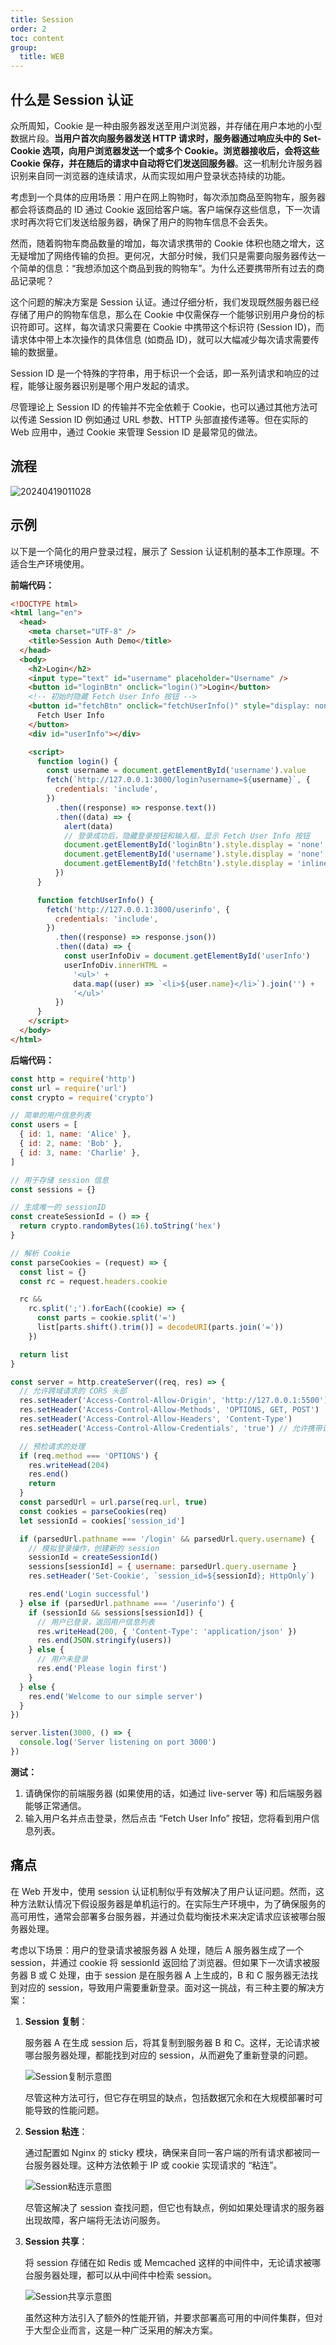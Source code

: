 ```yaml
---
title: Session
order: 2
toc: content
group:
  title: WEB
---
```


## 什么是 Session 认证

众所周知，Cookie 是一种由服务器发送至用户浏览器，并存储在用户本地的小型数据片段。**当用户首次向服务器发送 HTTP 请求时，服务器通过响应头中的 Set-Cookie 选项，向用户浏览器发送一个或多个 Cookie。浏览器接收后，会将这些 Cookie 保存，并在随后的请求中自动将它们发送回服务器**。这一机制允许服务器识别来自同一浏览器的连续请求，从而实现如用户登录状态持续的功能。

考虑到一个具体的应用场景：用户在网上购物时，每次添加商品至购物车，服务器都会将该商品的 ID 通过 Cookie 返回给客户端。客户端保存这些信息，下一次请求时再次将它们发送给服务器，确保了用户的购物车信息不会丢失。

然而，随着购物车商品数量的增加，每次请求携带的 Cookie 体积也随之增大，这无疑增加了网络传输的负担。更何况，大部分时候，我们只是需要向服务器传达一个简单的信息：“我想添加这个商品到我的购物车”。为什么还要携带所有过去的商品记录呢？

这个问题的解决方案是 Session 认证。通过仔细分析，我们发现既然服务器已经存储了用户的购物车信息，那么在 Cookie 中仅需保存一个能够识别用户身份的标识符即可。这样，每次请求只需要在 Cookie 中携带这个标识符 (Session ID)，而请求体中带上本次操作的具体信息 (如商品 ID)，就可以大幅减少每次请求需要传输的数据量。

Session ID 是一个特殊的字符串，用于标识一个会话，即一系列请求和响应的过程，能够让服务器识别是哪个用户发起的请求。

尽管理论上 Session ID 的传输并不完全依赖于 Cookie，也可以通过其他方法可以传递 Session ID 例如通过 URL 参数、HTTP 头部直接传递等。但在实际的 Web 应用中，通过 Cookie 来管理 Session ID 是最常见的做法。

## 流程

![20240419011028](https://raw.githubusercontent.com/chuenwei0129/my-picgo-repo/master/me/20240419011028.png)

## 示例

以下是一个简化的用户登录过程，展示了 Session 认证机制的基本工作原理。不适合生产环境使用。

**前端代码：**

```html
<!DOCTYPE html>
<html lang="en">
  <head>
    <meta charset="UTF-8" />
    <title>Session Auth Demo</title>
  </head>
  <body>
    <h2>Login</h2>
    <input type="text" id="username" placeholder="Username" />
    <button id="loginBtn" onclick="login()">Login</button>
    <!-- 初始时隐藏 Fetch User Info 按钮 -->
    <button id="fetchBtn" onclick="fetchUserInfo()" style="display: none">
      Fetch User Info
    </button>
    <div id="userInfo"></div>

    <script>
      function login() {
        const username = document.getElementById('username').value
        fetch(`http://127.0.0.1:3000/login?username=${username}`, {
          credentials: 'include',
        })
          .then((response) => response.text())
          .then((data) => {
            alert(data)
            // 登录成功后，隐藏登录按钮和输入框，显示 Fetch User Info 按钮
            document.getElementById('loginBtn').style.display = 'none'
            document.getElementById('username').style.display = 'none'
            document.getElementById('fetchBtn').style.display = 'inline'
          })
      }

      function fetchUserInfo() {
        fetch('http://127.0.0.1:3000/userinfo', {
          credentials: 'include',
        })
          .then((response) => response.json())
          .then((data) => {
            const userInfoDiv = document.getElementById('userInfo')
            userInfoDiv.innerHTML =
              '<ul>' +
              data.map((user) => `<li>${user.name}</li>`).join('') +
              '</ul>'
          })
      }
    </script>
  </body>
</html>
```

**后端代码：**

```js
const http = require('http')
const url = require('url')
const crypto = require('crypto')

// 简单的用户信息列表
const users = [
  { id: 1, name: 'Alice' },
  { id: 2, name: 'Bob' },
  { id: 3, name: 'Charlie' },
]

// 用于存储 session 信息
const sessions = {}

// 生成唯一的 sessionID
const createSessionId = () => {
  return crypto.randomBytes(16).toString('hex')
}

// 解析 Cookie
const parseCookies = (request) => {
  const list = {}
  const rc = request.headers.cookie

  rc &&
    rc.split(';').forEach((cookie) => {
      const parts = cookie.split('=')
      list[parts.shift().trim()] = decodeURI(parts.join('='))
    })

  return list
}

const server = http.createServer((req, res) => {
  // 允许跨域请求的 CORS 头部
  res.setHeader('Access-Control-Allow-Origin', 'http://127.0.0.1:5500') // 在实际部署中，应严格地设置这个值
  res.setHeader('Access-Control-Allow-Methods', 'OPTIONS, GET, POST')
  res.setHeader('Access-Control-Allow-Headers', 'Content-Type')
  res.setHeader('Access-Control-Allow-Credentials', 'true') // 允许携带证书

  // 预检请求的处理
  if (req.method === 'OPTIONS') {
    res.writeHead(204)
    res.end()
    return
  }
  const parsedUrl = url.parse(req.url, true)
  const cookies = parseCookies(req)
  let sessionId = cookies['session_id']

  if (parsedUrl.pathname === '/login' && parsedUrl.query.username) {
    // 模拟登录操作，创建新的 session
    sessionId = createSessionId()
    sessions[sessionId] = { username: parsedUrl.query.username }
    res.setHeader('Set-Cookie', `session_id=${sessionId}; HttpOnly`)

    res.end('Login successful')
  } else if (parsedUrl.pathname === '/userinfo') {
    if (sessionId && sessions[sessionId]) {
      // 用户已登录，返回用户信息列表
      res.writeHead(200, { 'Content-Type': 'application/json' })
      res.end(JSON.stringify(users))
    } else {
      // 用户未登录
      res.end('Please login first')
    }
  } else {
    res.end('Welcome to our simple server')
  }
})

server.listen(3000, () => {
  console.log('Server listening on port 3000')
})
```

**测试：**

1. 请确保你的前端服务器 (如果使用的话，如通过 live-server 等) 和后端服务器能够正常通信。
2. 输入用户名并点击登录，然后点击 “Fetch User Info” 按钮，您将看到用户信息列表。

## 痛点

在 Web 开发中，使用 session 认证机制似乎有效解决了用户认证问题。然而，这种方法默认情况下假设服务器是单机运行的。在实际生产环境中，为了确保服务的高可用性，通常会部署多台服务器，并通过负载均衡技术来决定请求应该被哪台服务器处理。

考虑以下场景：用户的登录请求被服务器 A 处理，随后 A 服务器生成了一个 session，并通过 cookie 将 sessionId 返回给了浏览器。但如果下一次请求被服务器 B 或 C 处理，由于 session 是在服务器 A 上生成的，B 和 C 服务器无法找到对应的 session，导致用户需要重新登录。面对这一挑战，有三种主要的解决方案：

1. **Session 复制**：

   服务器 A 在生成 session 后，将其复制到服务器 B 和 C。这样，无论请求被哪台服务器处理，都能找到对应的 session，从而避免了重新登录的问题。

   ![Session复制示意图](https://raw.githubusercontent.com/chuenwei0129/my-picgo-repo/master/me/20240419180046.png)

   尽管这种方法可行，但它存在明显的缺点，包括数据冗余和在大规模部署时可能导致的性能问题。

2. **Session 粘连**：

   通过配置如 Nginx 的 sticky 模块，确保来自同一客户端的所有请求都被同一台服务器处理。这种方法依赖于 IP 或 cookie 实现请求的 “粘连”。

   ![Session粘连示意图](https://raw.githubusercontent.com/chuenwei0129/my-picgo-repo/master/me/20240419180104.png)

   尽管这解决了 session 查找问题，但它也有缺点，例如如果处理请求的服务器出现故障，客户端将无法访问服务。

3. **Session 共享**：

   将 session 存储在如 Redis 或 Memcached 这样的中间件中，无论请求被哪台服务器处理，都可以从中间件中检索 session。

   ![Session共享示意图](https://raw.githubusercontent.com/chuenwei0129/my-picgo-repo/master/me/20240419180123.png)

   虽然这种方法引入了额外的性能开销，并要求部署高可用的中间件集群，但对于大型企业而言，这是一种广泛采用的解决方案。
